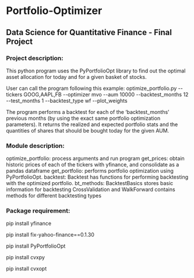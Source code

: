 # Portfolio-Optimizer

## Data Science for Quantitative Finance - Final Project

### Project description:
This python program  uses the PyPortfolioOpt library to find out the optimal asset allocation
for today and for a given basket of stocks.

User can call the program following this example:
optimize_portfolio.py --tickers GOOG,AAPL,FB --optimizer mvo --aum 10000 --backtest_months 12 --test_months 1 --backtest_type wf --plot_weights

The program performs a backtest for each of the ‘backtest_months’ previous months
(by using the exact same portfolio optimization parameters). It returns the realized and expected portfolio
stats and the quantities of shares that should be bought today for the given AUM.

### Module description:
optimize_portfolio:
    process arguments and run program
get_prices:
    obtain historic prices of each of the tickers with yfinance, and consolidate as a pandas dataframe
get_portfolio:
    performs portfolio optimization using PyPortfolioOpt.
backtest:
    Backtest has functions for performing backtesting with the optimized portfolio.
bt_methods:
    BacktestBasics stores basic information for backtesting
    CrossValidation and WalkForward contains methods for different backtesting types

### Package requirement:
pip install yfinance  

pip install fix-yahoo-finance==0.1.30  

pip install PyPortfolioOpt  

pip install cvxpy  

pip install cvxopt
